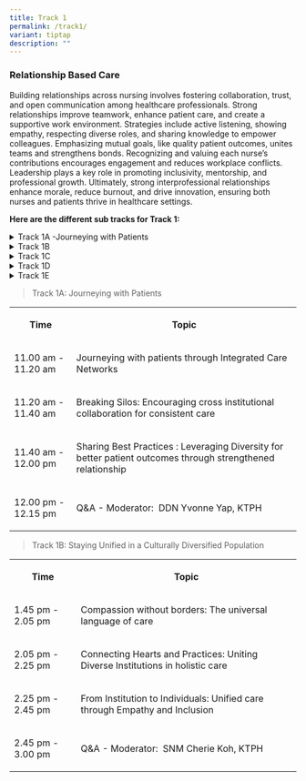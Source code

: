```yaml
---
title: Track 1
permalink: /track1/
variant: tiptap
description: ""
---
```

<h3>Relationship Based Care</h3>
<p>Building relationships across nursing involves fostering collaboration,
trust, and open communication among healthcare professionals. Strong relationships
improve teamwork, enhance patient care, and create a supportive work environment.
Strategies include active listening, showing empathy, respecting diverse
roles, and sharing knowledge to empower colleagues. Emphasizing mutual
goals, like quality patient outcomes, unites teams and strengthens bonds.
Recognizing and valuing each nurse’s contributions encourages engagement
and reduces workplace conflicts. Leadership plays a key role in promoting
inclusivity, mentorship, and professional growth. Ultimately, strong interprofessional
relationships enhance morale, reduce burnout, and drive innovation, ensuring
both nurses and patients thrive in healthcare settings.</p>
<p><strong>Here are the different sub tracks for Track 1:</strong>
</p>
<div data-type="detailGroup" class="isomer-accordion isomer-accordion-white">
<details class="isomer-details">
<summary>Track 1A -Journeying with Patients</summary>
<div data-type="detailsContent" class="isomer-details-content">
<p>Explores how strengthening human connections transforms patient care journeys
through three interconnected perspectives. First, it examines Singapore's
integrated care networks, showcasing how the healthcare system redesign
enables seamless patient journeys across primary, secondary, and tertiary
care settings, with special focus on polyclinics and Community Nursing
Programs that emphasize continuous, relationship-based care. Second, it
addresses the critical challenge of breaking down institutional silos,
examining barriers to collaboration and leadership's role in fostering
stronger inter-professional relationships, while emphasizing the importance
of maintaining consistent care standards across different settings. Finally,
it highlights how leveraging diversity in healthcare teams leads to better
patient outcomes through enhanced communication and collaborative practices,
featuring successful case studies of cross-institutional partnerships.</p>
</div>
</details>
<details class="isomer-details">
<summary>Track 1B</summary>
<div data-type="detailsContent" class="isomer-details-content">
<p>Demonstrates how healthcare professionals can deliver culturally sensitive
care while maintaining strong human connections in Singapore's diverse
healthcare landscape. Through exploring humanistic principles and emotional
intelligence, the track shows how compassion transcends cultural and linguistic
barriers. It then examines strategies for breaking down institutional silos
to create unified care networks, while preserving each organization's unique
strengths. The track culminates by highlighting practical approaches to
building inclusive healthcare environments that honor cultural differences
while maintaining consistent care standards. Together, these sessions show
how cultural competency and emotional intelligence can enhance both professional
relationships and patient outcomes, ensuring dignified care for all members
of our diverse community.</p>
</div>
</details>
<details class="isomer-details">
<summary>Track 1C</summary>
<div data-type="detailsContent" class="isomer-details-content">
<p>Examines how healthcare environments can evolve to embrace patient voices
as essential components of effective care delivery. Through "Empowering
Patient Participation," healthcare providers explore practical strategies
for integrating patient input into care systems, from implementing bedside
terminals to establishing consistent communication touchpoints. The track
advances to "Preventive Care through Collaborative Relationship," demonstrating
how strong provider-patient partnerships can transform reactive care into
proactive health management. The final session emphasizes creating a culture
of open communication through consistent touchpoints and meaningful family
engagement, recognizing families as crucial amplifiers of patient voices.
This comprehensive approach ensures healthcare delivery becomes a true
partnership, where patients and their families feel empowered to actively
participate in care decisions while working collaboratively with healthcare
providers toward shared health objectives.</p>
</div>
</details>
<details class="isomer-details">
<summary>Track 1D</summary>
<div data-type="detailsContent" class="isomer-details-content">
<p>Examines how to maintain compassionate, human-centered care in an increasingly
digital healthcare environment. The track begins by exploring innovative
approaches to elderly care in the digital era, focusing on how technology
can enhance rather than replace the human touch in nursing practice. It
demonstrates how digital solutions can support nurses in delivering more
personalized, effective care while maintaining meaningful patient connections.The
discussion then moves to the critical balance between digital efficiency
and human empathy in healthcare communication. This session addresses the
challenge of depersonalization in tech-enabled care, offering practical
strategies for nurses to leverage technology while preserving authentic
human connections with patients.</p>
<p>The track concludes by examining how senior nurses play a vital role in
Singapore's evolving healthcare landscape. It explores ways to bridge generational
gaps in nursing practice, promote workforce diversity, and ensure experienced
nurses continue to contribute their valuable insights in shaping a future
where technology and human compassion work in harmony. Throughout these
sessions, the focus remains on creating a healthcare environment where
technological advancement enhances rather than diminishes the essential
human element of nursing care.</p>
</div>
</details>
<details class="isomer-details">
<summary>Track 1E</summary>
<div data-type="detailsContent" class="isomer-details-content">
<p>examines how healthcare professionals can maintain person-centered care
in a metrics-driven healthcare environment. Beginning with mental health
integration into holistic care, the track emphasizes the importance of
addressing patients' psychosocial needs across their life journey. It then
explores practical strategies for nurses to deliver patient-centered care
while meeting operational KPIs, using NHG frameworks that prioritize safety
alongside efficiency.</p>
<p>The track concludes by highlighting nursing's crucial role in long-term
trauma recovery, demonstrating how nurses support patients beyond their
medical needs to achieve significant life milestones after discharge. Together,
these sessions reinforce the importance of seeing each patient as a whole
person with unique needs, challenges, and recovery journeys, rather than
merely as statistics or cases.</p>
</div>
</details>
</div>
<blockquote>
<p></p>
<p>Track 1A: Journeying with Patients</p>
</blockquote>
<table style="minWidth: 50px">
<colgroup>
<col>
<col>
</colgroup>
<tbody>
<tr>
<th rowspan="1" colspan="1">
<p>Time</p>
</th>
<th rowspan="1" colspan="1">
<p>Topic</p>
</th>
</tr>
<tr>
<td rowspan="1" colspan="1">
<p>11.00 am - 11.20 am</p>
</td>
<td rowspan="1" colspan="1">
<p>Journeying with patients through Integrated Care Networks</p>
</td>
</tr>
<tr>
<td rowspan="1" colspan="1">
<p>11.20 am - 11.40 am</p>
</td>
<td rowspan="1" colspan="1">
<p>Breaking Silos: Encouraging cross institutional collaboration for consistent
care</p>
</td>
</tr>
<tr>
<td rowspan="1" colspan="1">
<p>11.40 am - 12.00 pm</p>
</td>
<td rowspan="1" colspan="1">
<p>Sharing Best Practices : Leveraging Diversity for better patient outcomes
through strengthened relationship</p>
</td>
</tr>
<tr>
<td rowspan="1" colspan="1">
<p>12.00 pm - 12.15 pm</p>
</td>
<td rowspan="1" colspan="1">
<p>Q&amp;A - Moderator:&nbsp; DDN Yvonne Yap, KTPH&nbsp;</p>
</td>
</tr>
</tbody>
</table>
<blockquote>
<p>Track 1B: Staying Unified in a Culturally Diversified Population</p>
</blockquote>
<table style="minWidth: 50px">
<colgroup>
<col>
<col>
</colgroup>
<tbody>
<tr>
<th rowspan="1" colspan="1">
<p>Time</p>
</th>
<th rowspan="1" colspan="1">
<p>Topic</p>
</th>
</tr>
<tr>
<td rowspan="1" colspan="1">
<p>1.45 pm - 2.05 pm</p>
</td>
<td rowspan="1" colspan="1">
<p>Compassion without borders: The universal language of care</p>
</td>
</tr>
<tr>
<td rowspan="1" colspan="1">
<p>2.05 pm - 2.25 pm</p>
</td>
<td rowspan="1" colspan="1">
<p>Connecting Hearts and Practices: Uniting Diverse Institutions in holistic
care</p>
</td>
</tr>
<tr>
<td rowspan="1" colspan="1">
<p>2.25 pm - 2.45 pm</p>
</td>
<td rowspan="1" colspan="1">
<p>From Institution to Individuals: Unified care through Empathy and Inclusion</p>
</td>
</tr>
<tr>
<td rowspan="1" colspan="1">
<p>2.45 pm - 3.00 pm</p>
</td>
<td rowspan="1" colspan="1">
<p>Q&amp;A - Moderator:&nbsp; SNM Cherie Koh, KTPH</p>
</td>
</tr>
</tbody>
</table>
<p></p>